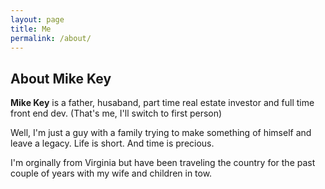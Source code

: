 ```yaml
---
layout: page
title: Me
permalink: /about/
---
```



About Mike Key
---


**Mike Key** is a father, husaband, part time real estate investor and full time front end dev. (That's me, I'll switch to first person) 

Well, I'm just a guy with a family trying to make something of himself and leave a legacy. Life is short. And time is precious.

I'm orginally from Virginia but have been traveling the country for the past couple of years with my wife and children in tow.


